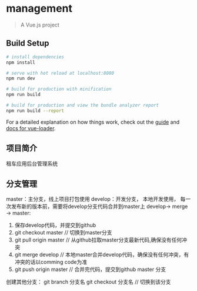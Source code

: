 # management

> A Vue.js project

## Build Setup

``` bash
# install dependencies
npm install

# serve with hot reload at localhost:8080
npm run dev

# build for production with minification
npm run build

# build for production and view the bundle analyzer report
npm run build --report
```

For a detailed explanation on how things work, check out the [guide](http://vuejs-templates.github.io/webpack/) and [docs for vue-loader](http://vuejs.github.io/vue-loader).

## 项目简介
租车应用后台管理系统

## 分支管理
master：主分支，线上项目打包使用
develop：开发分支， 本地开发使用， 每一次发布新的版本前，需要将develop分支代码合并到master上
develop-> merge -> master:
  1. 保存develop代码，并提交到github
  2. git checkout master // 切换到master分支
  3. git pull origin master // 从github拉取master分支最新代码,确保没有任何冲突
  4. git merge develop // 本地master合并develop代码，确保没有任何冲突，有冲突的话以comming code为准
  5. git push origin master // 合并完代码，提交到github master 分支

创建其他分支：
git branch 分支名
git checkout 分支名 // 切换到该分支
